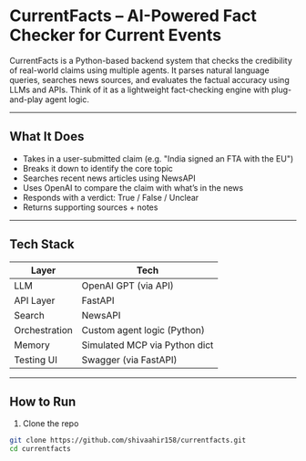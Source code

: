 # CurrentFacts – AI-Powered Fact Checker for Current Events

CurrentFacts is a Python-based backend system that checks the credibility of real-world claims using multiple agents. It parses natural language queries, searches news sources, and evaluates the factual accuracy using LLMs and APIs. Think of it as a lightweight fact-checking engine with plug-and-play agent logic.

---

## What It Does

- Takes in a user-submitted claim (e.g. "India signed an FTA with the EU")
- Breaks it down to identify the core topic
- Searches recent news articles using NewsAPI
- Uses OpenAI to compare the claim with what’s in the news
- Responds with a verdict: True / False / Unclear
- Returns supporting sources + notes

---

## Tech Stack

| Layer        | Tech                           |
|--------------|--------------------------------|
| LLM          | OpenAI GPT (via API)           |
| API Layer    | FastAPI                        |
| Search       | NewsAPI                        |
| Orchestration| Custom agent logic (Python)    |
| Memory       | Simulated MCP via Python dict  |
| Testing UI   | Swagger (via FastAPI)          |

---

## How to Run

1. Clone the repo

```bash
git clone https://github.com/shivaahir158/currentfacts.git
cd currentfacts
